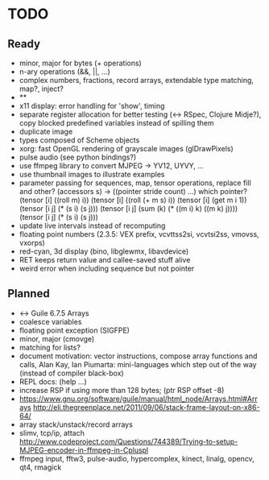 # TODO

## Ready

* minor, major for bytes (+ operations)
* n-ary operations (&&, ||, ...)
* complex numbers, fractions, record arrays, extendable type matching, map?, inject?
* \*\*
* x11 display: error handling for 'show', timing
* separate register allocation for better testing (<-> RSpec, Clojure Midje?),
  copy blocked predefined variables instead of spilling them
* duplicate image
* types composed of Scheme objects
* xorg: fast OpenGL rendering of grayscale images (glDrawPixels)
* pulse audio (see python bindings?)
* use ffmpeg library to convert MJPEG -> YV12, UYVY, ...
* use thumbnail images to illustrate examples
* parameter passing for sequences, map, tensor operations, replace fill and other?
    (accessors s) -> ((pointer stride count) ...) which pointer?
    (tensor [i] ((roll m) i))
    (tensor [i] ((roll (+ m s) i))
    (tensor [i] (get m i 1))
    (tensor [i j] (* (s i) (s j)))
    (tensor [i j] (sum (k) (* ((m i) k) ((m k) j))))
    (tensor [i j] (* (s i) (s j)))
* update live intervals instead of recomputing
* floating point numbers (2.3.5: VEX prefix, vcvttss2si, vcvtsi2ss, vmovss, vxorps)
* red-cyan, 3d display (bino, libglewmx, libavdevice)
* RET keeps return value and callee-saved stuff alive
* weird error when including sequence but not pointer

## Planned

* <-> Guile 6.7.5 Arrays
* coalesce variables
* floating point exception (SIGFPE)
* minor, major (cmovge)
* matching for lists?
* document motivation: vector instructions, compose array functions and calls,
  Alan Kay, Ian Piumarta: mini-languages which step out of the way (instead of compiler black-box)
* REPL docs: (help ...)
* increase RSP if using more than 128 bytes; (ptr <int> RSP offset -8)
* https://www.gnu.org/software/guile/manual/html_node/Arrays.html#Arrays
  http://eli.thegreenplace.net/2011/09/06/stack-frame-layout-on-x86-64/
* array stack/unstack/record arrays
* slimv, tcp/ip, attach
  http://www.codeproject.com/Questions/744389/Trying-to-setup-MJPEG-encoder-in-ffmpeg-in-Cpluspl
* ffmpeg input, fftw3, pulse-audio, hypercomplex, kinect, linalg, opencv, qt4, rmagick
